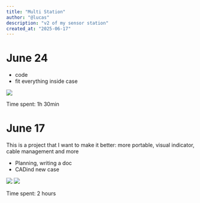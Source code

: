 ```yaml
---
title: "Multi Station"
author: "@lucas"
description: "v2 of my sensor station"
created_at: "2025-06-17"
---
```


# June 24

- code
- fit everything inside case

![](https://hc-cdn.hel1.your-objectstorage.com/s/v3/91dbbcd867370f10d0884f4cfe319907fbf4667f_img_20250624_154550.jpg)

Time spent: 1h 30min

# June 17

This is a project that I want to make it better: more portable, visual indicator, cable management and more

- Planning, writing a doc
- CADind new case

![](https://hc-cdn.hel1.your-objectstorage.com/s/v3/7351cee3b9f8e15ea5b492a518ff193627a42696_1000129530.jpg)
![](https://hc-cdn.hel1.your-objectstorage.com/s/v3/6eae3f4df96c3f646708248d02a326678dc25f9f_img_20250617_155018.jpg)

Time spent: 2 hours
